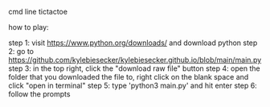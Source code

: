cmd line tictactoe

how to play:

step 1: visit https://www.python.org/downloads/ and download python
step 2: go to https://github.com/kylebiesecker/kylebiesecker.github.io/blob/main/main.py 
step 3: in the top right, click the "download raw file" button
step 4: open the folder that you downloaded the file to, right click on the blank space and click "open in terminal"
step 5: type 'python3 main.py' and hit enter
step 6: follow the prompts



